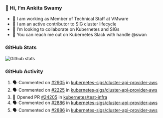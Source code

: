 ### 👋 Hi, I’m Ankita Swamy 

- 💼 I am working as Member of Technical Staff at VMware
- 👀 I am an active contributor to SIG cluster lifecycle 
- 💞️ I’m looking to collaborate on Kubernetes and SIGs
- 💬 You can reach me out on Kubernetes Slack with handle @swan

### GitHub Stats
![Github stats](https://github-readme-stats.vercel.app/api?username=Ankitasw&count_private=true&show_icons=true&theme=tokyonight)

### GitHub Activity 
<!--START_SECTION:activity-->
1. 🗣 Commented on [#2905](https://github.com/kubernetes-sigs/cluster-api-provider-aws/issues/2905) in [kubernetes-sigs/cluster-api-provider-aws](https://github.com/kubernetes-sigs/cluster-api-provider-aws)
2. 🗣 Commented on [#2225](https://github.com/kubernetes-sigs/cluster-api-provider-aws/issues/2225) in [kubernetes-sigs/cluster-api-provider-aws](https://github.com/kubernetes-sigs/cluster-api-provider-aws)
3. 💪 Opened PR [#24205](https://github.com/kubernetes/test-infra/pull/24205) in [kubernetes/test-infra](https://github.com/kubernetes/test-infra)
4. 🗣 Commented on [#2886](https://github.com/kubernetes-sigs/cluster-api-provider-aws/issues/2886) in [kubernetes-sigs/cluster-api-provider-aws](https://github.com/kubernetes-sigs/cluster-api-provider-aws)
5. 🗣 Commented on [#2886](https://github.com/kubernetes-sigs/cluster-api-provider-aws/issues/2886) in [kubernetes-sigs/cluster-api-provider-aws](https://github.com/kubernetes-sigs/cluster-api-provider-aws)
<!--END_SECTION:activity-->
